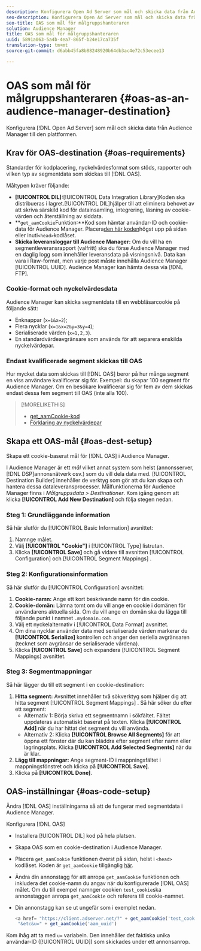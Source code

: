 ```yaml
---
description: Konfigurera Open Ad Server som mål och skicka data från Audience Manager till den plattformen.
seo-description: Konfigurera Open Ad Server som mål och skicka data från Audience Manager till den plattformen.
seo-title: OAS som mål för målgruppshanteraren
solution: Audience Manager
title: OAS som mål för målgruppshanteraren
uuid: 5891a063-5a4b-4ea7-865f-b24e17ca735f
translation-type: tm+mt
source-git-commit: d6abb45fa8b88248920b64db3ac4e72c53ecee13

---
```



# OAS som mål för målgruppshanteraren {#oas-as-an-audience-manager-destination}

Konfigurera [!DNL Open Ad Server] som mål och skicka data från Audience Manager till den plattformen.

## Krav för OAS-destination {#oas-requirements}

Standarder för kodplacering, nyckelvärdesformat som stöds, rapporter och vilken typ av segmentdata som skickas till [!DNL OAS].

<!-- aam-oas-requirements.xml -->

Måltypen kräver följande:

* **[!UICONTROL DIL]:**[!UICONTROL Data Integration Library]Koden ska distribueras i lagret.[!UICONTROL DIL]hjälper till att eliminera behovet av att skriva särskild kod för datainsamling, integrering, läsning av cookie-värden och återställning av siddata.
* **`get_aamCookie`Funktion:**Kod som hämtar användar-ID och cookie-data för Audience Manager. Placera[den här koden](../../features/destinations/get-aam-cookie-code.md)högst upp på sidan eller inuti`<head>`kodlåset.
* **Skicka leveransloggar till Audience Manager:** Om du vill ha en segmentleveransrapport (valfritt) ska du förse Audience Manager med en daglig logg som innehåller leveransdata på visningsnivå. Data kan vara i Raw-format, men varje post måste innehålla Audience Manager [!UICONTROL UUID]. Audience Manager kan hämta dessa via [!DNL FTP].

### Cookie-format och nyckelvärdesdata

Audience Manager kan skicka segmentdata till en webbläsarcookie på följande sätt:

* Enknappar (`x=1&x=2`);
* Flera nycklar (`x=1&x=2&y=3&y=4`);
* Serialiserade värden (`x=1,2,3`).
* En standardvärdeavgränsare som används för att separera enskilda nyckelvärdepar.

### Endast kvalificerade segment skickas till OAS

Hur mycket data som skickas till [!DNL OAS] beror på hur många segment en viss användare kvalificerar sig för. Exempel: du skapar 100 segment för Audience Manager. Om en besökare kvalificerar sig för fem av dem skickas endast dessa fem segment till OAS (inte alla 100).

>[!MORELIKETHIS]
>
>* [get_aamCookie-kod](../../features/destinations/get-aam-cookie-code.md)
>* [Förklaring av nyckelvärdepar](../../reference/key-value-pairs-explained.md)


## Skapa ett OAS-mål {#oas-dest-setup}

Skapa ett cookie-baserat mål för [!DNL OAS] i Audience Manager.

<!-- aam-oas-destination-setup.xml -->

I Audience Manager är ett *mål* vilket annat system som helst (annonsserver, [!DNL DSP]annonsnätverk osv.) som du vill dela data med. [!UICONTROL Destination Builder] innehåller de verktyg som gör att du kan skapa och hantera dessa dataleveransprocesser. Målfunktionerna för Audience Manager finns i *Målgruppsdata > Destinationer*. Kom igång genom att klicka **[!UICONTROL Add New Destination]** och följa stegen nedan.

### Steg 1: Grundläggande information

Så här slutför du [!UICONTROL Basic Information] avsnittet:

1. Namnge målet.
1. Välj **[!UICONTROL "Cookie"]** i [!UICONTROL Type] listrutan.
1. Klicka **[!UICONTROL Save]** och gå vidare till avsnitten [!UICONTROL Configuration] och [!UICONTROL Segment Mappings] .

### Steg 2: Konfigurationsinformation

Så här slutför du [!UICONTROL Configuration] avsnittet:

1. **Cookie-namn:** Ange ett kort beskrivande namn för din cookie.
1. **Cookie-domän:** Lämna tomt om du vill ange en cookie i domänen för användarens aktuella sida. Om du vill ange en domän ska du lägga till följande punkt i namnet `.mydomain.com`.
1. Välj ett nyckelalternativ i [!UICONTROL Data Format] avsnittet.
1. Om dina nycklar använder data med serialiserade värden markerar du **[!UICONTROL Serialize]** kontrollen och anger den seriella avgränsaren (tecknet som avgränsar de serialiserade värdena).
1. Klicka **[!UICONTROL Save]** och expandera [!UICONTROL Segment Mappings] avsnittet.

### Steg 3: Segmentmappningar

Så här lägger du till ett segment i en cookie-destination:

1. **Hitta segment:** Avsnittet innehåller två sökverktyg som hjälper dig att hitta segment [!UICONTROL Segment Mappings] . Så här söker du efter ett segment:
   * Alternativ 1: Börja skriva ett segmentnamn i sökfältet. Fältet uppdateras automatiskt baserat på texten. Klicka **[!UICONTROL Add]** när du har hittat det segment du vill använda.
   * Alternativ 2: Klicka **[!UICONTROL Browse All Segments]** för att öppna ett fönster där du kan bläddra efter segment efter namn eller lagringsplats. Klicka **[!UICONTROL Add Selected Segments]** när du är klar.
1. **Lägg till mappningar:** Ange segment-ID i mappningsfältet i mappningsfönstret och klicka på **[!UICONTROL Save]**.
1. Klicka på **[!UICONTROL Done]**.

## OAS-inställningar {#oas-code-setup}

Ändra [!DNL OAS] inställningarna så att de fungerar med segmentdata i Audience Manager.

<!-- aam-oas-code.xml -->

Konfigurera [!DNL OAS]

* Installera [!UICONTROL DIL] kod på hela platsen.
* Skapa OAS som en cookie-destination i Audience Manager.
* Placera `get_aamCookie` funktionen överst på sidan, helst i `<head>` kodlåset. Koden är `get_aamCookie` tillgänglig [här](../../features/destinations/get-aam-cookie-code.md).
* Ändra din annonstagg för att anropa `get_aamCookie` funktionen och inkludera det cookie-namn du angav när du konfigurerade [!DNL OAS] målet. Om du till exempel namnger cookien `test_cookie`ska annonstaggen anropa `get_aamCookie` och referera till cookie-namnet.
* Din annonstagg kan se ut ungefär som i exemplet nedan.

   ```js
   <a href= "https://client.adserver.net/?" + get_aamCookie('test_cookie') +
    "&etc&u=" + get_aamCookie('aam_uuid')
   ```

Kom ihåg att ta med `u=` variabeln. Den innehåller det faktiska unika användar-ID ([!UICONTROL UUID]) som skickades under ett annonsanrop.
